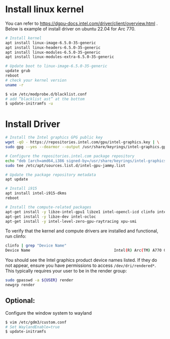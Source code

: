 # Install linux kernel

You can refer to https://dgpu-docs.intel.com/driver/client/overview.html .
Below is example of install driver on ubuntu 22.04 for Arc 770.

```bash
# Install kernel
apt install linux-image-6.5.0-35-generic
apt install linux-headers-6.5.0-35-generic
apt install linux-modules-6.5.0-35-generic
apt install linux-modules-extra-6.5.0-35-generic
```

```bash
# Update boot to linux-image-6.5.0-35-generic
update grub
reboot
# check your kernel version
uname -r
```

```bash
$ vim /etc/modprobe.d/blacklist.conf
# add “blacklist ast” at the bottom
$ update-initramfs -u
```

# Install Driver

```bash
# Install the Intel graphics GPG public key
wget -qO - https://repositories.intel.com/gpu/intel-graphics.key | \
sudo gpg --yes --dearmor --output /usr/share/keyrings/intel-graphics.gpg

# Configure the repositories.intel.com package repository
echo "deb [arch=amd64,i386 signed-by=/usr/share/keyrings/intel-graphics.gpg] https://repositories.intel.com/gpu/ubuntu jammy unified" | \
sudo tee /etc/apt/sources.list.d/intel-gpu-jammy.list

# Update the package repository metadata
apt update

# Install i915
apt install intel-i915-dkms
reboot
```

```bash
# Install the compute-related packages
apt-get install -y libze-intel-gpu1 libze1 intel-opencl-icd clinfo intel-gsc
apt-get install -y libze-dev intel-ocloc
apt-get install -y intel-level-zero-gpu-raytracing xpu-smi
```

To verify that the kernel and compute drivers are installed and functional, run clinfo:

```bash
clinfo | grep "Device Name"
Device Name                                     Intel(R) Arc(TM) A770 Graphics
```

You should see the Intel graphics product device names listed. If they do not appear, ensure you have permissions to access `/dev/dri/rendered*`. This typically requires your user to be in the render group:

```bash
sudo gpasswd -a ${USER} render
newgrp render
```

## Optional:

Configure the window system to wayland

```bash
$ vim /etc/gdm3/custom.conf
# Set WaylandEnable=true
$ update-initramfs
```
